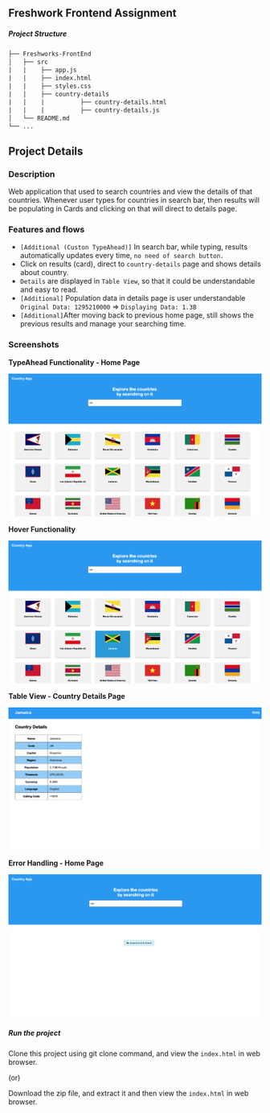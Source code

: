 ## Freshwork Frontend Assignment

##### Project Structure

    ├── Freshworks-FrontEnd                    
    │   ├── src  
    |   |    ├── app.js
    |   |    ├── index.html
    |   |    ├── styles.css    
    |   |    ├── country-details
    |   |    |          ├── country-details.html
    |   |    |          ├── country-details.js
    │   └── README.md  
    └── ...

## Project Details

### Description
Web application that used to search countries and view the details of that countries.
Whenever user types for countries in search bar, then results will be populating in Cards 
and clicking on that will direct to details page.

### Features and flows
+ `[Additional (Custon TypeAhead)]` In search bar, while typing, results automatically updates every time, `no need of search button.`
+ Click on results (card), direct to `country-details` page and shows details about country.
+ `Details` are displayed in `Table View`, so that it could be understandable and easy to read.
+ `[Additional]` Population data in details page is user understandable `Original Data: 1295210000` => `Displaying Data: 1.3B`
+ `[Additional]`After moving back to previous home page, still shows the previous results and manage your searching time.

### Screenshots <br />
**TypeAhead Functionality - Home Page**<br />

![alt text](img/screenshots/one.png)



**Hover Functionality**

![alt text](img/screenshots/two.png)




**Table View - Country Details Page**

![alt text](img/screenshots/three.png)




**Error Handling - Home Page**

![alt text](img/screenshots/four.png)



##### Run the project

Clone this project using git clone command, and view the `index.html` in web browser.

(or)

Download the zip file, and extract it and then view the `index.html` in web browser.
